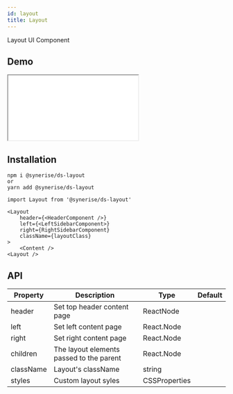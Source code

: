 ```yaml
---
id: layout
title: Layout
---
```


Layout UI Component

## Demo

<iframe src="/storybook-static/iframe.html?id=components-layout--default"></iframe>

## Installation

```
npm i @synerise/ds-layout
or
yarn add @synerise/ds-layout
```

```
import Layout from '@synerise/ds-layout'

<Layout
    header={<HeaderComponent />}
    left={<LeftSidebarComponent>}
    right={RightSidebarComponent}
    className={layoutClass}
>
    <Content />
<Layout />
```

## API

| Property  | Description                              | Type          | Default |
| --------- | ---------------------------------------- | ------------- | ------- |
| header    | Set top header content page              | ReactNode     |         |
| left      | Set left content page                    | React.Node    |         |
| right     | Set right content page                   | React.Node    |         |
| children  | The layout elements passed to the parent | React.Node    |         |
| className | Layout's className                       | string        |         |
| styles    | Custom layout syles                      | CSSProperties |         |
